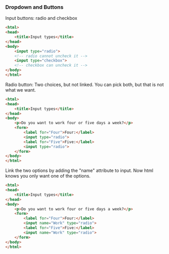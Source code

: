 ### Dropdown and Buttons

Input buttons: radio and checkbox
```html
<html>
<head>
	<title>Input types</title>
</head>
<body>
	<input type="radio"> 
	<!-- radio cannot uncheck it -->
	<input type="checkbox">
	<!-- checkbox can uncheck it -->
</body>
</html>
```
Radio button:
Two choices, but not linked. You can pick both, but that is not what we want.
```html
<html>
<head>
	<title>Input types</title>
</head>
<body>
	<p>Do you want to work four or five days a week?</p>
	<form>
		<label for="Four">Four:</label>
		<input type="radio"> 
		<label for="Five">Five:</label>
		<input type="radio">
	</form> 
</body>
</html>
```
Link the two options by adding the "name" attribute to input. Now html knows you only want one of the options.
```html
<html>
<head>
	<title>Input types</title>
</head>
<body>
	<p>Do you want to work four or five days a week?</p>
	<form>
		<label for="Four">Four:</label>
		<input name="Work" type="radio"> 
		<label for="Five">Five:</label>
		<input name="Work" type="radio">
	</form> 
</body>
</html>
```


